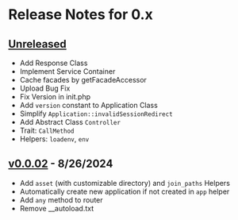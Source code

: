 # Release Notes for 0.x

## [Unreleased](https://github.com/parsa-mostafaie/pluslib/compare/v0.0.02...master)

* Add Response Class
* Implement Service Container
* Cache facades by getFacadeAccessor
* Upload Bug Fix
* Fix Version in init.php
* Add `version` constant to Application Class
* Simplify `Application::invalidSessionRedirect`
* Add Abstract Class `Controller`
* Trait: `CallMethod`
* Helpers: `loadenv`, `env`

## [v0.0.02](https://github.com/parsa-mostafaie/pluslib/compare/v0.0.01...v0.0.02) - 8/26/2024

* Add `asset` (with customizable directory) and `join_paths` Helpers
* Automatically create new application if not created in `app` helper
* Add `any` method to router
* Remove __autoload.txt
